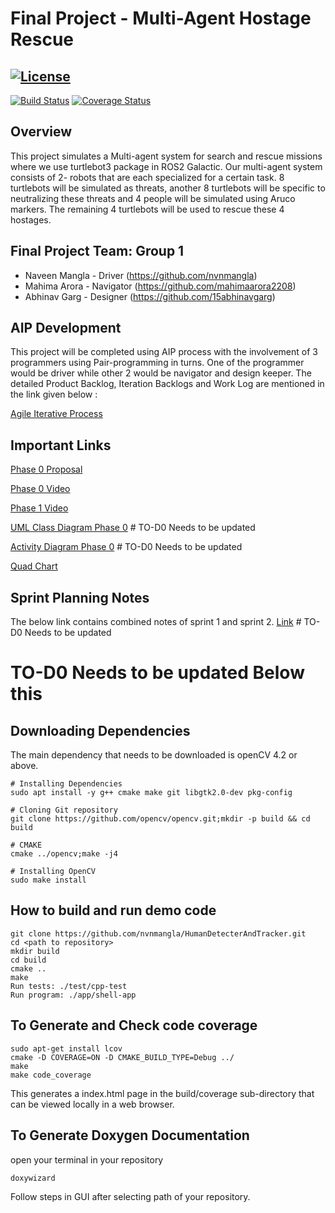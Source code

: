 # Final Project - Multi-Agent Hostage Rescue
[![License](https://img.shields.io/badge/License-Apache%202.0-blue.svg)](https://opensource.org/licenses/Apache-2.0)
---
[![Build Status](https://github.com/mahimaarora2208/HumanDetecterAndTracker/actions/workflows/build_and_coveralls.yml/badge.svg)](https://github.com/mahimaarora2208/HumanDetecterAndTracker//actions/workflows/build_and_coveralls.yml)
[![Coverage Status](https://coveralls.io/repos/github/mahimaarora2208/HumanDetecterAndTracker/badge.png?branch=main)](https://coveralls.io/github/mahimaarora2208/HumanDetecterAndTracker?branch=main)
## Overview
This project simulates a Multi-agent system for search and rescue missions where we use turtlebot3 package in ROS2 Galactic. Our multi-agent system consists of 2- robots that are each specialized for a certain task. 8 turtlebots will be simulated as threats, another 8 turtlebots will be specific to neutralizing these threats and 4 people will be simulated using Aruco markers. The remaining 4 turtlebots will be used to rescue these 4 hostages.

## Final Project Team: Group 1

 - Naveen Mangla - Driver (https://github.com/nvnmangla)
 - Mahima Arora - Navigator (https://github.com/mahimaarora2208)
 - Abhinav Garg - Designer (https://github.com/15abhinavgarg)


## AIP Development

This project will be completed using AIP process with the involvement of 3 programmers using Pair-programming in turns. One of the programmer would be driver while other 2 would be navigator and design keeper. The detailed Product Backlog, Iteration Backlogs and Work Log are mentioned in the link given below :

[Agile Iterative Process](https://docs.google.com/spreadsheets/d/1lvFBjKfvxlf-LXtopkBy3UAMlyQPi31W/edit?usp=sharing&ouid=106728747057946217321&rtpof=true&sd=true)

## Important Links

[Phase 0 Proposal](https://drive.google.com/file/d/1Q7Ae7BqAT_y9z2TzFeA78kWwCRC0aNpY/view?usp=share_link)

[Phase 0 Video](https://drive.google.com/file/d/1j9FvWYJ_o5ee0BTNtfcTjndG6ISZVPU-/view)

[Phase 1 Video]() 

[UML Class Diagram Phase 0](https://drive.google.com/file/d/16ZB5cMJbd44Ys_4KVa8fdSBXSPN-JB1F/view?usp=sharing) # TO-D0 Needs to be updated

[Activity Diagram Phase 0](https://drive.google.com/file/d/1PFQ3R563C5RVZqSqUmu6HlybmQZDz23V/view?usp=sharing) # TO-D0 Needs to be updated

[Quad Chart](https://drive.google.com/file/d/1Q7Ae7BqAT_y9z2TzFeA78kWwCRC0aNpY/view?usp=share_link)

## Sprint Planning Notes
The below link contains combined notes of sprint 1 and sprint 2.
[Link](https://docs.google.com/document/d/1r_AImnCmMG55agtjQzNZ3n2YdrxkfY6n6iax4RRetbs/edit?usp=sharing) # TO-D0 Needs to be updated


# TO-D0 Needs to be updated Below this

## Downloading Dependencies
The main dependency that needs to be downloaded is openCV 4.2 or above.


```
# Installing Dependencies
sudo apt install -y g++ cmake make git libgtk2.0-dev pkg-config

# Cloning Git repository
git clone https://github.com/opencv/opencv.git;mkdir -p build && cd build

# CMAKE
cmake ../opencv;make -j4

# Installing OpenCV 
sudo make install
```



## How to build and run demo code
```
git clone https://github.com/nvnmangla/HumanDetecterAndTracker.git
cd <path to repository>
mkdir build
cd build
cmake ..
make
Run tests: ./test/cpp-test
Run program: ./app/shell-app
```


## To Generate and Check code coverage
```
sudo apt-get install lcov
cmake -D COVERAGE=ON -D CMAKE_BUILD_TYPE=Debug ../
make
make code_coverage
```
This generates a index.html page in the build/coverage sub-directory that can be viewed locally in a web browser.

## To Generate Doxygen Documentation
open your terminal in your repository
```
doxywizard
```
Follow steps in GUI after selecting path of your repository.
